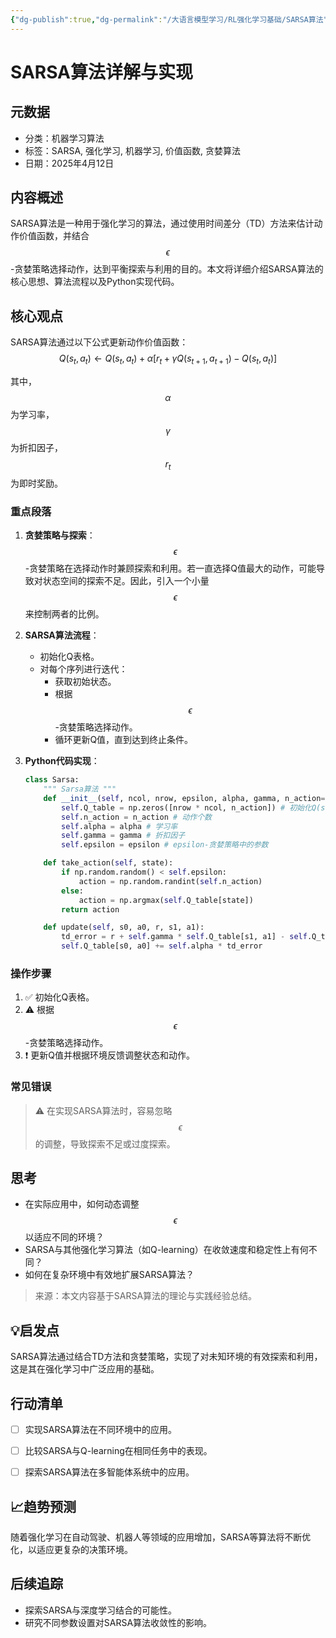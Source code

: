 ```yaml
---
{"dg-publish":true,"dg-permalink":"/大语言模型学习/RL强化学习基础/SARSA算法","dg-home":false,"dg-description":"在此输入笔记的描述","dg-hide":false,"dg-hide-title":false,"dg-show-backlinks":true,"dg-show-local-graph":true,"dg-show-inline-title":true,"dg-pinned":false,"dg-passphrase":"在此输入访问密码","dg-enable-mathjax":false,"dg-enable-mermaid":false,"dg-enable-uml":false,"dg-note-icon":0,"dg-enable-dataview":false,"tags":["NLP"],"permalink":"/大语言模型学习/RL强化学习基础/SARSA算法/","dgShowBacklinks":true,"dgShowLocalGraph":true,"dgShowInlineTitle":true,"dgPassFrontmatter":true,"noteIcon":0,"created":"2025-04-11T13:36:20.964+08:00","updated":"2025-04-12T12:49:51.503+08:00"}
---
```




# SARSA算法详解与实现

## 元数据
- 分类：机器学习算法
- 标签：SARSA, 强化学习, 机器学习, 价值函数, 贪婪算法
- 日期：2025年4月12日


## 内容概述
SARSA算法是一种用于强化学习的算法，通过使用时间差分（TD）方法来估计动作价值函数，并结合$$\epsilon$$-贪婪策略选择动作，达到平衡探索与利用的目的。本文将详细介绍SARSA算法的核心思想、算法流程以及Python实现代码。


## 核心观点
SARSA算法通过以下公式更新动作价值函数：
$$
Q(s_t, a_t) \leftarrow Q(s_t, a_t) + \alpha [r_t + \gamma Q(s_{t+1}, a_{t+1}) - Q(s_t, a_t)]
$$

其中，$$\alpha$$为学习率，$$\gamma$$为折扣因子，$$r_t$$为即时奖励。

### 重点段落
1. **贪婪策略与探索**：
   $$\epsilon$$-贪婪策略在选择动作时兼顾探索和利用。若一直选择Q值最大的动作，可能导致对状态空间的探索不足。因此，引入一个小量$$\epsilon$$来控制两者的比例。

2. **SARSA算法流程**：
   - 初始化Q表格。
   - 对每个序列进行迭代：
     - 获取初始状态。
     - 根据$$\epsilon$$-贪婪策略选择动作。
     - 循环更新Q值，直到达到终止条件。

3. **Python代码实现**：
   ```python
   class Sarsa:
       """ Sarsa算法 """
       def __init__(self, ncol, nrow, epsilon, alpha, gamma, n_action=4):
           self.Q_table = np.zeros([nrow * ncol, n_action]) # 初始化Q(s,a)表格
           self.n_action = n_action # 动作个数
           self.alpha = alpha # 学习率
           self.gamma = gamma # 折扣因子
           self.epsilon = epsilon # epsilon-贪婪策略中的参数

       def take_action(self, state):
           if np.random.random() < self.epsilon:
               action = np.random.randint(self.n_action)
           else:
               action = np.argmax(self.Q_table[state])
           return action

       def update(self, s0, a0, r, s1, a1):
           td_error = r + self.gamma * self.Q_table[s1, a1] - self.Q_table[s0, a0]
           self.Q_table[s0, a0] += self.alpha * td_error
   ```


### 操作步骤
1. ✅ 初始化Q表格。
2. ⚠ 根据$$\epsilon$$-贪婪策略选择动作。
3. ❗ 更新Q值并根据环境反馈调整状态和动作。


### 常见错误
> ⚠ 在实现SARSA算法时，容易忽略$$\epsilon$$的调整，导致探索不足或过度探索。


## 思考
- 在实际应用中，如何动态调整$$\epsilon$$以适应不同的环境？
- SARSA与其他强化学习算法（如Q-learning）在收敛速度和稳定性上有何不同？
- 如何在复杂环境中有效地扩展SARSA算法？

> 来源：本文内容基于SARSA算法的理论与实践经验总结。


## 💡启发点
SARSA算法通过结合TD方法和贪婪策略，实现了对未知环境的有效探索和利用，这是其在强化学习中广泛应用的基础。


## 行动清单
- [ ] 实现SARSA算法在不同环境中的应用。
- [ ] 比较SARSA与Q-learning在相同任务中的表现。
- [ ] 探索SARSA算法在多智能体系统中的应用。


## 📈趋势预测
随着强化学习在自动驾驶、机器人等领域的应用增加，SARSA等算法将不断优化，以适应更复杂的决策环境。


## 后续追踪
- 探索SARSA与深度学习结合的可能性。
- 研究不同参数设置对SARSA算法收敛性的影响。
